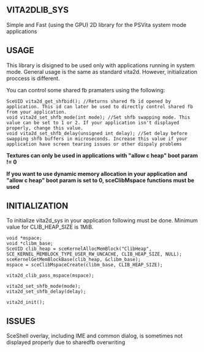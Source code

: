 ## VITA2DLIB_SYS

Simple and Fast (using the GPU) 2D library for the PSVita system mode applications

## USAGE

This library is disigned to be used only with applications running in system mode. General usage is the same as standard vita2d. However, initialization proccess is different.

You can control some shared fb pramaters using the following:
```
SceUID vita2d_get_shfbid(); //Returns shared fb id opened by application. This id can later be used to directly control shared fb from your application.
void vita2d_set_shfb_mode(int mode); //Set shfb swapping mode. This value can be set to 1 or 2. If your application isn't displayed properly, change this value.
void vita2d_set_shfb_delay(unsigned int delay); //Set delay before swapping shfb buffers in microseconds. Increase this value if your application have screen tearing issues or other dispaly problems
```

**Textures can only be used in applications with "allow c heap" boot param != 0**


**If you want to use dynamic memory allocation in your application and "allow c heap" boot param is set to 0, sceClibMspace functions must be used**

## INITIALIZATION

To initialize vita2d_sys in your application following must be done. Minimum value for CLIB_HEAP_SIZE is 1MiB.
```
void *mspace;
void *clibm_base;
SceUID clib_heap = sceKernelAllocMemBlock("ClibHeap", SCE_KERNEL_MEMBLOCK_TYPE_USER_RW_UNCACHE, CLIB_HEAP_SIZE, NULL);
sceKernelGetMemBlockBase(clib_heap, &clibm_base);
mspace = sceClibMspaceCreate(clibm_base, CLIB_HEAP_SIZE);

vita2d_clib_pass_mspace(mspace);

vita2d_set_shfb_mode(mode);
vita2d_set_shfb_delay(delay);

vita2d_init();
```

## ISSUES

SceShell overlay, including IME and common dialog, is sometimes not displayed properly due to sharedfb overwriting
